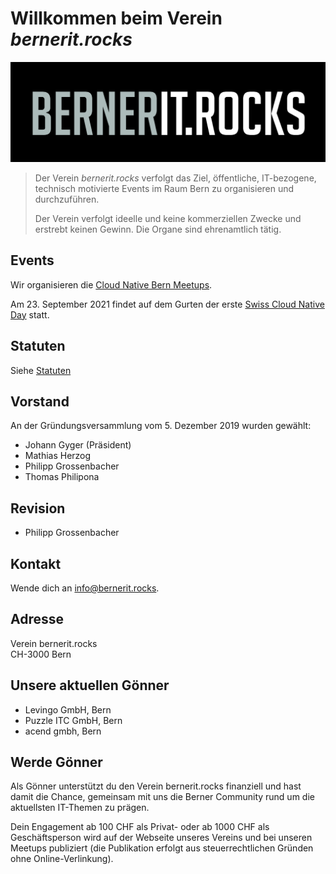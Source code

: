 # Willkommen beim Verein *bernerit.rocks*

![bernerit.rocks](bernerit.rocks.png)

> Der Verein *bernerit.rocks* verfolgt das Ziel, öffentliche, IT-bezogene, technisch motivierte Events im Raum Bern zu organisieren und durchzuführen.
>
> Der Verein verfolgt ideelle und keine kommerziellen Zwecke und erstrebt keinen
Gewinn. Die Organe sind ehrenamtlich tätig.

## Events

Wir organisieren die [Cloud Native Bern Meetups](https://www.meetup.com/cloudnativebern/).

Am 23. September 2021 findet auf dem Gurten der erste [Swiss Cloud Native Day](https://cloudnativeday.ch) statt.

## Statuten

Siehe [Statuten](statuten.md)

## Vorstand

An der Gründungsversammlung vom 5. Dezember 2019 wurden gewählt:

* Johann Gyger (Präsident)
* Mathias Herzog
* Philipp Grossenbacher
* Thomas Philipona

## Revision

* Philipp Grossenbacher

## Kontakt

Wende dich an [info@bernerit.rocks](mailto:info@bernerit.rocks).

## Adresse

Verein bernerit.rocks  
CH-3000 Bern

## Unsere aktuellen Gönner

* Levingo GmbH, Bern
* Puzzle ITC GmbH, Bern
* acend gmbh, Bern

## Werde Gönner

Als Gönner unterstützt du den Verein bernerit.rocks finanziell und hast damit die Chance, gemeinsam mit uns die Berner Community rund um die aktuellsten IT-Themen zu prägen.

Dein Engagement ab 100 CHF als Privat- oder ab 1000 CHF als Geschäftsperson wird auf der Webseite unseres Vereins und bei unseren Meetups publiziert (die Publikation erfolgt aus steuerrechtlichen Gründen ohne Online-Verlinkung).
